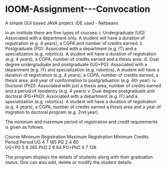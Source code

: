 # IOOM-Assignment---Convocation
A simple GUI based JAVA project.
IDE used - Netbeans

In an institute there are five types of courses:
i. Undergraduate (UG): Associated with a department only. A student will have a duration of registration (e.g. 4 years), a CGPA and number of credits earned.
ii. Postgraduate (PG): Associated with a department (e.g. IT) and a specialization (e.g. robotics). A student will have a duration of registration (e.g. 4 years), a CGPA, number of credits earned and a thesis area.
iii. Dual degree undergraduate and postgraduate (UG+PG): Associated with a department (e.g. IT) and specialization (e.g. robotics). A student will have a duration of registration (e.g. 4 years), a CGPA, number of credits earned, a thesis area, and year of conformation to postgraduation (e.g. 4th year).
iv. Doctoral (PhD): Associated with just a thesis area, number of credits earned and a period of residency (e.g. 4 years)
v. Dual degree postgraduate and doctoral (PG+PhD): Associated with a department (e.g. IT) and a specialization (e.g. robotics). A student will have a duration of registration (e.g. 4 years), a CGPA, number of credits earned a thesis area and a year of migration to doctoral program (e.g. 2nd year).

The minimum and maximum period of registration and credit requirements is given as follows:

Course      Minimum Registration      Maximum Registration      Minimum Credits
                Period                    Period
 UG               4                         7                         185
 PG               2                         4                         80  
 UG+PG            5                         8                         265 
 PhD              2                         6                         64
 PG+PhD           4                         7                         138
 
 The program displays the details of students along with their graduation status.
 One can also add, delete or modify the student details.
